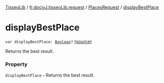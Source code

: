 [TisseoLib](../../index.md) / [fr.docjyJ.tisseoLib.request](../index.md) / [PlacesRequest](index.md) / [displayBestPlace](./display-best-place.md)

# displayBestPlace

`var displayBestPlace: `[`Boolean`](https://kotlinlang.org/api/latest/jvm/stdlib/kotlin/-boolean/index.html)`?` [(source)](https://github.com/docjyJ/TisseoLib/tree/master/src/main/kotlin/fr/docjyJ/tisseoLib/request/PlacesRequest.kt#L43)

Returns the best result.

### Property

`displayBestPlace` - Returns the best result.